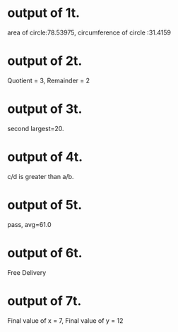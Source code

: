 # output of 1t.
area of circle:78.53975,
circumference of circle :31.4159 

# output of 2t.
Quotient = 3,
Remainder = 2
# output of 3t.
second largest=20.
# output of 4t.
c/d  is greater than a/b.
# output of 5t.
pass,
avg=61.0
# output of 6t.
Free Delivery
# output of 7t.
Final value of x = 7,
Final value of y = 12
